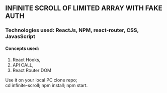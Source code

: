 ## INFINITE SCROLL OF LIMITED ARRAY WITH FAKE AUTH

### Technologies used: ReactJs, NPM, react-router, CSS, JavasScript

#### Concepts used: 
 1) React Hooks,
 2) API CALL,
 3) React Router DOM


Use it on your local PC
  clone repo; <br />
  cd infinite-scroll;
  npm install;
  npm start.
